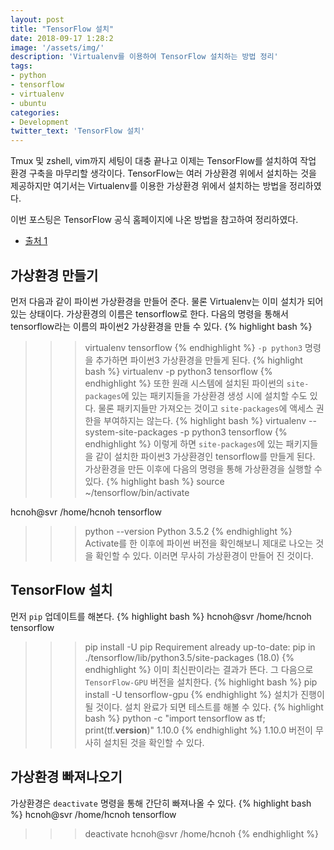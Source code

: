 ```yaml
---
layout: post
title: "TensorFlow 설치"
date: 2018-09-17 1:28:2
image: '/assets/img/'
description: 'Virtualenv를 이용하여 TensorFlow 설치하는 방법 정리'
tags:
- python
- tensorflow
- virtualenv
- ubuntu
categories:
- Development
twitter_text: 'TensorFlow 설치'
---
```


Tmux 및 zshell, vim까지 세팅이 대충 끝나고 이제는 TensorFlow를 설치하여 작업 환경 구축을 마무리할 생각이다. TensorFlow는 여러 가상환경 위에서 설치하는 것을 제공하지만 여기서는 Virtualenv를 이용한 가상환경 위에서 설치하는 방법을 정리하였다.

이번 포스팅은 TensorFlow 공식 홈페이지에 나온 방법을 참고하여 정리하였다.
- [출처 1](https://www.tensorflow.org/install/install_linux#InstallingVirtualenv)

## 가상환경 만들기
먼저 다음과 같이 파이썬 가상환경을 만들어 준다. 물론 Virtualenv는 이미 설치가 되어있는 상태이다. 가상환경의 이름은 tensorflow로 한다. 다음의 명령을 통해서 tensorflow라는 이름의 파이썬2 가상환경을 만들 수 있다.
{% highlight bash %}
>>> virtualenv tensorflow
{% endhighlight %}
`-p python3` 명령을 추가하면 파이썬3 가상환경을 만들게 된다.
{% highlight bash %}
>>> virtualenv -p python3 tensorflow
{% endhighlight %}
또한 원래 시스템에 설치된 파이썬의 `site-packages`에 있는 패키지들을 가상환경 생성 시에 설치할 수도 있다. 물론 패키지들만 가져오는 것이고 `site-packages`에 액세스 권한을 부여하지는 않는다.
{% highlight bash %}
>>> virtualenv --system-site-packages -p python3 tensorflow
{% endhighlight %}
이렇게 하면 `site-packages`에 있는 패키지들을 같이 설치한 파이썬3 가상환경인 tensorflow를 만들게 된다. 가상환경을 만든 이후에 다음의 명령을 통해 가상환경을 실행할 수 있다.
{% highlight bash %}
>>> source ~/tensorflow/bin/activate

hcnoh@svr /home/hcnoh tensorflow
>>> python --version
Python 3.5.2
{% endhighlight %}
Activate를 한 이후에 파이썬 버전을 확인해보니 제대로 나오는 것을 확인할 수 있다. 이러면 무사히 가상환경이 만들어 진 것이다.

## TensorFlow 설치
먼저 `pip` 업데이트를 해본다.
{% highlight bash %}
hcnoh@svr /home/hcnoh tensorflow
>>> pip install -U pip
Requirement already up-to-date: pip in ./tensorflow/lib/python3.5/site-packages (18.0)
{% endhighlight %}
이미 최신판이라는 결과가 뜬다. 그 다음으로 `TensorFlow-GPU` 버전을 설치한다.
{% highlight bash %}
>>> pip install -U tensorflow-gpu
{% endhighlight %}
설치가 진행이 될 것이다. 설치 완료가 되면 테스트를 해볼 수 있다.
{% highlight bash %}
>>> python -c "import tensorflow as tf; print(tf.__version__)"
1.10.0
{% endhighlight %}
1.10.0 버전이 무사히 설치된 것을 확인할 수 있다.

## 가상환경 빠져나오기
가상환경은 `deactivate` 명령을 통해 간단히 빠져나올 수 있다.
{% highlight bash %}
hcnoh@svr /home/hcnoh tensorflow
>>> deactivate
hcnoh@svr /home/hcnoh
{% endhighlight %}
